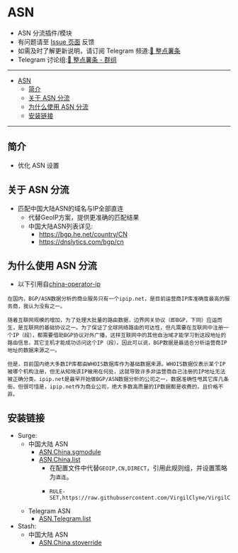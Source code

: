 # ASN
  * ASN 分流插件/模块
  * 有问题请至 [Issue 页面](https://github.com/VirgilClyne/VirgilClyne/issues) 反馈
  * 如需及时了解更新说明，请订阅 Telegram 频道:[🍟 整点薯条](https://t.me/GetSomeFriesChannel)
  * Telegram 讨论组:[🍟 整点薯条 - 群组](https://t.me/GetSomeFries)

---

- [ASN](#asn)
  - [简介](#简介)
  - [关于 ASN 分流](#关于-asn-分流)
  - [为什么使用 ASN 分流](#为什么使用-asn-分流)
  - [安装链接](#安装链接)

---
## 简介
  * 优化 ASN 设置

## 关于 ASN 分流
  * 匹配中国大陆ASN的域名与IP全部直连
    * 代替GeoIP方案，提供更准确的匹配结果
    * 中国大陆ASN列表详见:
      * https://bgp.he.net/country/CN
      * https://dnslytics.com/bgp/cn

## 为什么使用 ASN 分流
  * 以下引用自[china-operator-ip](https://github.com/gaoyifan/china-operator-ip/)
  ```
  在国内，BGP/ASN数据分析的商业服务只有一个ipip.net，是目前运营商IP库准确度最高的服务商，我认为没有之一。

  随着互联网规模的增加，为了处理大批量的路由数据，边界网关协议（即BGP，下同）应运而生，是互联网的基础协议之一。为了保证了全球网络路由的可达性，但凡需要在互联网中注册一个IP（段），都需要借助BGP协议对外广播，这样互联网中的其他自治域才能学习到这段地址的路由信息，其它主机才能成功访问这个IP（段）。因此可以说，BGP数据是最适合分析运营商IP地址的数据来源之一。

  但是，目前国内绝大多数IP库都由WHOIS数据库作为基础数据来源。WHOIS数据仅表示某个IP被哪个机构注册，但无从知晓该IP被用在何处，这就导致许多非运营商自己注册的IP地址无法被正确分类。ipip.net是最早开始做BGP/ASN数据分析的公司之一，数据准确性甩其它库几条街。但很可惜是，ipip.net作为商业公司，绝大多数高质量的IP数据都是收费的，且价格不菲。
  ```

## 安装链接
  * Surge:
    * 中国大陆 ASN
      * [ASN.China.sgmodule](./ASN.China.sgmodule?raw=true "🌐 ASN for Mainland China")
      * [ASN.China.list](./ASN.China.list?raw=true "🌐 ASN for Mainland China")
        * 在配置文件中代替`GEOIP,CN,DIRECT`，引用此规则组，并设置策略为`直连`。
        * ```
          RULE-SET,https://raw.githubusercontent.com/VirgilClyne/VirgilClyne/main/modules/ASN/ASN.China.list,DIRECT
          ```
    * Telegram ASN
      * [ASN.Telegram.list](./ASN.Telegram.list?raw=true "🌐 ASN for Telegram Messenger Inc")
  * Stash:
    * 中国大陆 ASN
      * [ASN.China.stoverride](./ASN.China.stoverride?raw=true "🌐 ASN for Mainland China")
